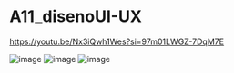 # A11_disenoUI-UX
https://youtu.be/Nx3iQwh1Wes?si=97m01LWGZ-7DqM7E


![image](https://github.com/HiramJJG/A11-DISENOUI-UX/assets/144726165/46a3668d-bae4-4d83-9748-b0665924cae1)
![image](https://github.com/HiramJJG/A11-DISENOUI-UX/assets/144726165/69afd58b-72ef-4493-b8b1-ee2e4289687e)
![image](https://github.com/HiramJJG/A11-DISENOUI-UX/assets/144726165/bd5903ac-5ef9-4014-8cd1-5ad6f1aced8f)


